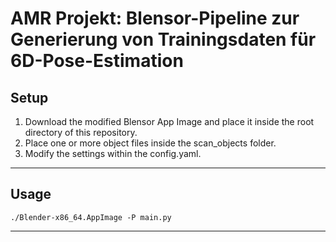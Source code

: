# AMR Projekt: Blensor-Pipeline zur Generierung von Trainingsdaten für 6D-Pose-Estimation


## Setup

1. Download the modified Blensor App Image and place it inside the root directory of this repository.
2. Place one or more object files inside the scan_objects folder. 
2. Modify the settings within the config.yaml.


<hr>

## Usage
```
./Blender-x86_64.AppImage -P main.py
```

<hr>
